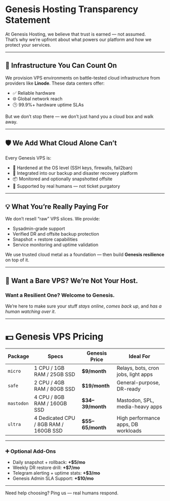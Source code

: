 # Genesis Hosting Transparency Statement

At Genesis Hosting, we believe that trust is earned — not assumed.  
That’s why we’re upfront about what powers our platform and how we protect your services.

---

## 🧱 Infrastructure You Can Count On

We provision VPS environments on battle-tested cloud infrastructure from providers like **Linode**. These data centers offer:

- ✅ Reliable hardware  
- 🌐 Global network reach  
- 🕒 99.9%+ hardware uptime SLAs  

But we don’t stop there — we don’t just hand you a cloud box and walk away.

---

## 🛡 We Add What Cloud Alone Can’t

Every Genesis VPS is:

- 🔐 Hardened at the OS level (SSH keys, firewalls, fail2ban)  
- 💾 Integrated into our backup and disaster recovery platform  
- 📦 Monitored and optionally snapshotted offsite  
- 💬 Supported by real humans — not ticket purgatory  

---

## 💡 What You’re Really Paying For

We don’t resell “raw” VPS slices. We provide:

- Sysadmin-grade support  
- Verified DR and offsite backup protection  
- Snapshot + restore capabilities  
- Service monitoring and uptime validation  

We use trusted cloud metal as a foundation — then build **Genesis resilience** on top of it.

---

## 🤝 Want a Bare VPS? We’re Not Your Host.  
### Want a Resilient One? Welcome to Genesis.

We’re here to make sure your stuff *stays online*, *comes back up*, and *has a human watching over it*.

---

# 💵 Genesis VPS Pricing

| Package    | Specs                                  | Genesis Price     | Ideal For                               |
|------------|-----------------------------------------|--------------------|------------------------------------------|
| `micro`    | 1 CPU / 1GB RAM / 25GB SSD              | **$9/month**       | Relays, bots, cron jobs, light apps      |
| `safe`     | 2 CPU / 4GB RAM / 80GB SSD              | **$19/month**      | General-purpose, DR-ready                |
| `mastodon` | 4 CPU / 8GB RAM / 160GB SSD             | **$34–39/month**   | Mastodon, SPL, media-heavy apps          |
| `ultra`    | 4 Dedicated CPU / 8GB RAM / 160GB SSD   | **$55–65/month**   | High performance apps, DB workloads      |

---

### ➕ Optional Add-Ons

- Daily snapshot + rollback: **+$5/mo**  
- Weekly DR restore drill: **+$7/mo**  
- Telegram alerting + uptime stats: **+$3/mo**  
- Genesis Admin SLA Support: **+$10/mo**

---

 
Need help choosing? Ping us — real humans respond.
